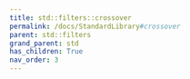```yaml
---
title: std::filters::crossover
permalink: /docs/StandardLibrary#crossover
parent: std::filters
grand_parent: std
has_children: True
nav_order: 3
---
```

